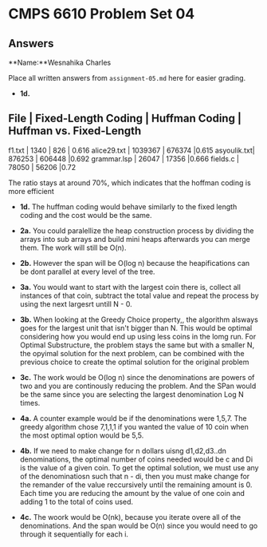 # CMPS 6610 Problem Set 04
## Answers

**Name:**Wesnahika Charles


Place all written answers from `assignment-05.md` here for easier grading.




- **1d.**

File | Fixed-Length Coding | Huffman Coding | Huffman vs. Fixed-Length
----------------------------------------------------------------------
f1.txt      |             1340    |    826            | 0.616
alice29.txt |        1039367      |       676374      |0.615
asyoulik.txt|        876253       |         606448    |0.692
grammar.lsp |     26047           |     17356         |0.666
fields.c    |     78050           |     56206         |0.72

The ratio stays at around 70%, which indicates that the hoffman coding is more efficient 


- **1d.**
The huffman coding would behave similarly to the fixed length coding and the cost would be the same. 




- **2a.**
You could paralellize the heap construction process by dividing the arrays into sub arrays and build mini heaps afterwards you can merge them. The work will still be O(n).



- **2b.**
However the span will be O(log n) because the heapifications can be dont parallel at every level of the tree.



- **3a.**
You would want to start with the largest coin there is, collect all instances of that coin, subtract the total value and repeat the process by using the next largesrt untill N - 0. 


- **3b.**
When looking at the Greedy Choice property,, the algorithm alsways goes for the largest unit that isn't bigger than N. This would be  optimal considering how you would end up using less coins in the lomg run. For Optimal Substructure, the problem stays the same but with a smaller N, the opyimal solution for the next problem, can be combined with the previous choice to create the optimal solution for the original problem  



- **3c.**
The work would be O(log n) since the denominations are powers of two and you are continously reducing the problem. And the SPan would be the same since you are selecting the largest denomination Log N times. 


- **4a.**
A counter example would be if the denominations were 1,5,7. The greedy algorithm chose 7,1,1,1 if you wanted the value of 10 coin when the most optimal option would be 5,5.


- **4b.**
If we need to make change for n dollars uisng d1,d2,d3..dn denominations, the optimal number of coins needed would be c and Di is the value of a given coin. To get the optimal solution, we must use any of the denominatiosn such that n - di, then you must make change for the remander of the value reccursively until the remaining amount is 0. Each time you are reducing the amount by the value of one coin and adding 1 to the total of coins used. 



- **4c.**
The woork would be O(nk), because you iterate overe all of the denominations. And the span would be O(n) since you would need to go through it sequentially for each i. 